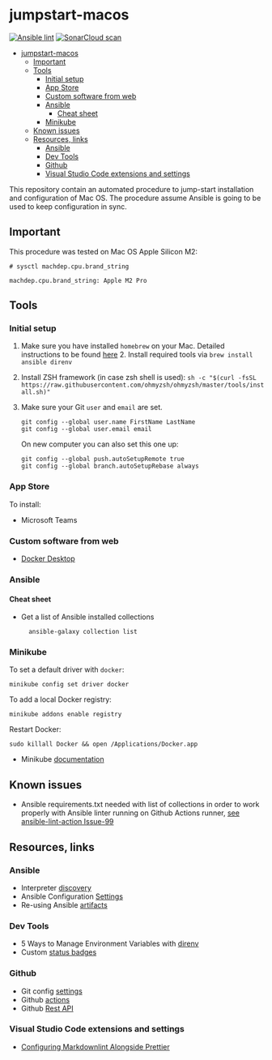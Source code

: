 # jumpstart-macos

[![Ansible lint](https://github.com/patryk-gpl/jumpstart-macos/actions/workflows/validation.yml/badge.svg)](https://github.com/patryk-gpl/jumpstart-macos/actions/workflows/validation.yml)
[![SonarCloud scan](https://github.com/patryk-gpl/jumpstart-macos/actions/workflows/build.yml/badge.svg)](https://github.com/patryk-gpl/jumpstart-macos/actions/workflows/build.yml)

- [jumpstart-macos](#jumpstart-macos)
  - [Important](#important)
  - [Tools](#tools)
    - [Initial setup](#initial-setup)
    - [App Store](#app-store)
    - [Custom software from web](#custom-software-from-web)
    - [Ansible](#ansible)
      - [Cheat sheet](#cheat-sheet)
    - [Minikube](#minikube)
  - [Known issues](#known-issues)
  - [Resources, links](#resources-links)
    - [Ansible](#ansible-1)
    - [Dev Tools](#dev-tools)
    - [Github](#github)
    - [Visual Studio Code extensions and settings](#visual-studio-code-extensions-and-settings)

This repository contain an automated procedure to jump-start installation and configuration of Mac OS.
The procedure assume Ansible is going to be used to keep configuration in sync.

## Important

This procedure was tested on Mac OS Apple Silicon M2:

    # sysctl machdep.cpu.brand_string

    machdep.cpu.brand_string: Apple M2 Pro

## Tools

### Initial setup

1.  Make sure you have installed `homebrew` on your Mac. Detailed instructions to be found [here](https://brew.sh) 2. Install required tools via `brew install ansible direnv`
2.  Install ZSH framework (in case zsh shell is used): `sh -c "$(curl -fsSL https://raw.githubusercontent.com/ohmyzsh/ohmyzsh/master/tools/install.sh)"`
3.  Make sure your Git `user` and `email` are set.

        git config --global user.name FirstName LastName
        git config --global user.email email

    On new computer you can also set this one up:

        git config --global push.autoSetupRemote true
        git config --global branch.autoSetupRebase always

### App Store

To install:

- Microsoft Teams

### Custom software from web

- [Docker Desktop](https://docs.docker.com/desktop/install/mac-install/)

### Ansible

#### Cheat sheet

- Get a list of Ansible installed collections

        ansible-galaxy collection list

### Minikube

To set a default driver with `docker`:

    minikube config set driver docker

To add a local Docker registry:

    minikube addons enable registry

Restart Docker:

    sudo killall Docker && open /Applications/Docker.app

- Minikube [documentation](https://minikube.sigs.k8s.io/docs/)

## Known issues

- Ansible requirements.txt needed with list of collections in order to work properly with Ansible linter running on Github Actions runner, [see ansible-lint-action Issue-99](https://github.com/ansible/ansible-lint-action/issues/99)

## Resources, links

### Ansible

- Interpreter [discovery](https://docs.ansible.com/ansible/latest/reference_appendices/interpreter_discovery.html)
- Ansible Configuration [Settings](https://docs.ansible.com/ansible/latest/reference_appendices/config.html#ansible-configuration-settings)
- Re-using Ansible [artifacts](https://docs.ansible.com/ansible/6/user_guide/playbooks_reuse.html#playbooks-reuse)

### Dev Tools

- 5 Ways to Manage Environment Variables with [direnv](https://www.sixfeetup.com/blog/direnv-manage-environment-variables)
- Custom [status badges](https://css-tricks.com/adding-custom-github-badges-to-your-repo/)

### Github

- Git config [settings](https://git-scm.com/docs/git-config#Documentation/git-config.txt-pushautoSetupRemote)
- Github [actions](https://docs.github.com/en/actions)
- Github [Rest API](https://docs.github.com/en/rest/actions/workflows)

### Visual Studio Code extensions and settings

- [Configuring Markdownlint Alongside Prettier](https://blog.joshuakgoldberg.com/configuring-markdownlint-alongside-prettier/)
